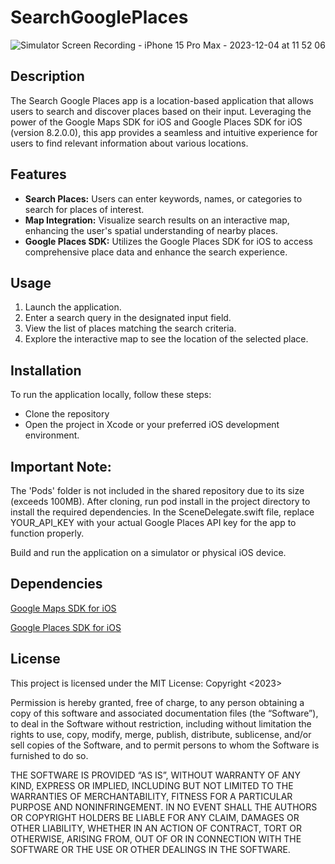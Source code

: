 # SearchGooglePlaces

![Simulator Screen Recording - iPhone 15 Pro Max - 2023-12-04 at 11 52 06](https://github.com/denysastapov/SearchGooglePlaces/assets/38051100/d75ab501-92ee-4ee1-bc60-38d42b7ebec0)

## Description
The Search Google Places app is a location-based application that allows users to search and discover places based on their input. Leveraging the power of the Google Maps SDK for iOS and Google Places SDK for iOS (version 8.2.0.0), this app provides a seamless and intuitive experience for users to find relevant information about various locations.

## Features
- **Search Places:** Users can enter keywords, names, or categories to search for places of interest.
- **Map Integration:** Visualize search results on an interactive map, enhancing the user's spatial understanding of nearby places.
- **Google Places SDK:** Utilizes the Google Places SDK for iOS to access comprehensive place data and enhance the search experience.

## Usage
1. Launch the application.
2. Enter a search query in the designated input field.
3. View the list of places matching the search criteria.
4. Explore the interactive map to see the location of the selected place.

## Installation
To run the application locally, follow these steps:

- Clone the repository
- Open the project in Xcode or your preferred iOS development environment.

## Important Note:

The 'Pods' folder is not included in the shared repository due to its size (exceeds 100MB). After cloning, run pod install in the project directory to install the required dependencies.
In the SceneDelegate.swift file, replace YOUR_API_KEY with your actual Google Places API key for the app to function properly.

Build and run the application on a simulator or physical iOS device.

## Dependencies
[Google Maps SDK for iOS](https://developers.google.com/maps/documentation/ios-sdk/config?hl=en)

[Google Places SDK for iOS](https://developers.google.com/maps/documentation/places/ios-sdk/config?hl=en)

## License
This project is licensed under the MIT License: Copyright <2023>

Permission is hereby granted, free of charge, to any person obtaining a copy of this software and associated documentation files (the “Software”), to deal in the Software without restriction, including without limitation the rights to use, copy, modify, merge, publish, distribute, sublicense, and/or sell copies of the Software, and to permit persons to whom the Software is furnished to do so.

THE SOFTWARE IS PROVIDED “AS IS”, WITHOUT WARRANTY OF ANY KIND, EXPRESS OR IMPLIED, INCLUDING BUT NOT LIMITED TO THE WARRANTIES OF MERCHANTABILITY, FITNESS FOR A PARTICULAR PURPOSE AND NONINFRINGEMENT. IN NO EVENT SHALL THE AUTHORS OR COPYRIGHT HOLDERS BE LIABLE FOR ANY CLAIM, DAMAGES OR OTHER LIABILITY, WHETHER IN AN ACTION OF CONTRACT, TORT OR OTHERWISE, ARISING FROM, OUT OF OR IN CONNECTION WITH THE SOFTWARE OR THE USE OR OTHER DEALINGS IN THE SOFTWARE.
